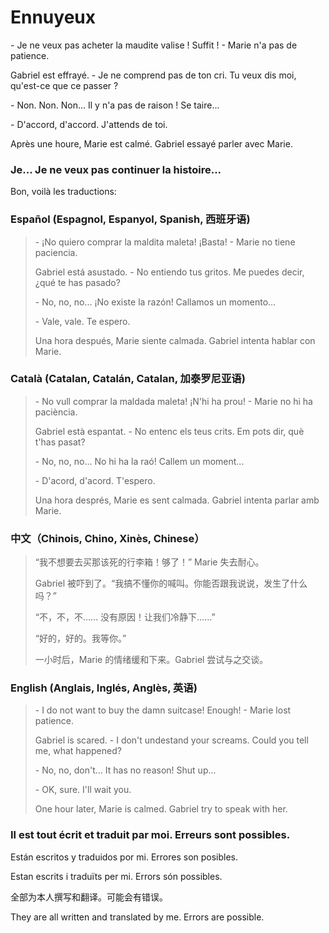 # Ennuyeux

\- Je ne veux pas acheter la maudite valise ! Suffit ! \- Marie n'a pas de patience.

Gabriel est effrayé. \- Je ne comprend pas de ton cri. Tu veux dis moi, qu'est-ce que ce passer ?

\- Non. Non. Non... Il y n'a pas de raison ! Se taire...

\- D'accord, d'accord. J'attends de toi.

Après une houre, Marie est calmé. Gabriel essayé parler avec Marie.

### Je... Je ne veux pas continuer la histoire...

Bon, voilà les traductions:

### Español (Espagnol, Espanyol, Spanish, 西班牙语)

> \- ¡No quiero comprar la maldita maleta! ¡Basta! \- Marie no tiene paciencia.
>
> Gabriel está asustado. \- No entiendo tus gritos. Me puedes decir, ¿qué te has pasado?
>
> \- No, no, no... ¡No existe la razón! Callamos un momento...
>
> \- Vale, vale. Te espero.
>
> Una hora después, Marie siente calmada. Gabriel intenta hablar con Marie.

### Català (Catalan, Catalán, Catalan, 加泰罗尼亚语)

> \- No vull comprar la maldada maleta! ¡N'hi ha prou! \- Marie no hi ha paciència.
>
> Gabriel està espantat. - No entenc els teus crits. Em pots dir, què t'has pasat?
>
> \- No, no, no... No hi ha la raó! Callem un moment...
>
> \- D'acord, d'acord. T'espero.
>
> Una hora després, Marie es sent calmada. Gabriel intenta parlar amb Marie.

### 中文（Chinois, Chino, Xinès, Chinese）

>“我不想要去买那该死的行李箱！够了！” Marie 失去耐心。
>
>Gabriel 被吓到了。“我搞不懂你的喊叫。你能否跟我说说，发生了什么吗？”
>
>“不，不，不…… 没有原因！让我们冷静下……”
>
>“好的，好的。我等你。”
>
>一小时后，Marie 的情绪缓和下来。Gabriel 尝试与之交谈。

### English (Anglais, Inglés, Anglès, 英语)

> \- I do not want to buy the damn suitcase! Enough! - Marie lost patience.
>
> Gabriel is scared. - I don't undestand your screams. Could you tell me, what happened?
>
> \- No, no, don't... It has no reason! Shut up...
>
> \- OK, sure. I'll wait you.
>
> One hour later, Marie is calmed. Gabriel try to speak with her.



### Il est tout écrit et traduit par moi. Erreurs sont possibles.

Están escritos y traduidos por mi. Errores son posibles.

Estan escrits i traduïts per mi. Errors són possibles.

全部为本人撰写和翻译。可能会有错误。

They are all written and translated by me. Errors are possible.
